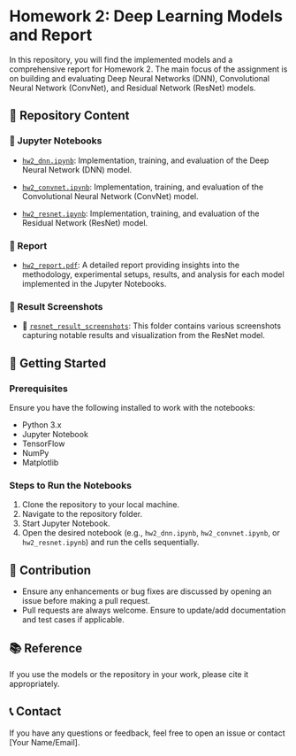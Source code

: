 # Homework 2: Deep Learning Models and Report

In this repository, you will find the implemented models and a comprehensive report for Homework 2. The main focus of the assignment is on building and evaluating Deep Neural Networks (DNN), Convolutional Neural Network (ConvNet), and Residual Network (ResNet) models.

## 📁 Repository Content

### 📓 Jupyter Notebooks

- [`hw2_dnn.ipynb`](hw2_dnn.ipynb): Implementation, training, and evaluation of the Deep Neural Network (DNN) model.
  
- [`hw2_convnet.ipynb`](hw2_convnet.ipynb): Implementation, training, and evaluation of the Convolutional Neural Network (ConvNet) model.
  
- [`hw2_resnet.ipynb`](hw2_resnet.ipynb): Implementation, training, and evaluation of the Residual Network (ResNet) model.

### 📄 Report

- [`hw2_report.pdf`](hw2_report.pdf): A detailed report providing insights into the methodology, experimental setups, results, and analysis for each model implemented in the Jupyter Notebooks.

### 📸 Result Screenshots 

- 📁 [`resnet_result_screenshots`](resnet_result_screenshots): This folder contains various screenshots capturing notable results and visualization from the ResNet model.

## 🚀 Getting Started

### Prerequisites

Ensure you have the following installed to work with the notebooks:
- Python 3.x
- Jupyter Notebook
- TensorFlow
- NumPy
- Matplotlib

### Steps to Run the Notebooks

1. Clone the repository to your local machine.
2. Navigate to the repository folder.
3. Start Jupyter Notebook.
4. Open the desired notebook (e.g., `hw2_dnn.ipynb`, `hw2_convnet.ipynb`, or `hw2_resnet.ipynb`) and run the cells sequentially.

## 🤝 Contribution

- Ensure any enhancements or bug fixes are discussed by opening an issue before making a pull request.
- Pull requests are always welcome. Ensure to update/add documentation and test cases if applicable.

## 📚 Reference

If you use the models or the repository in your work, please cite it appropriately.

## 📞 Contact

If you have any questions or feedback, feel free to open an issue or contact [Your Name/Email].

